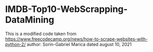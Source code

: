 # IMDB-Top10-WebScrapping-DataMining
This is a modified code taken from https://www.freecodecamp.org/news/how-to-scrape-websites-with-python-2/ author: Sorin-Gabriel Marica dated august 10, 2021
